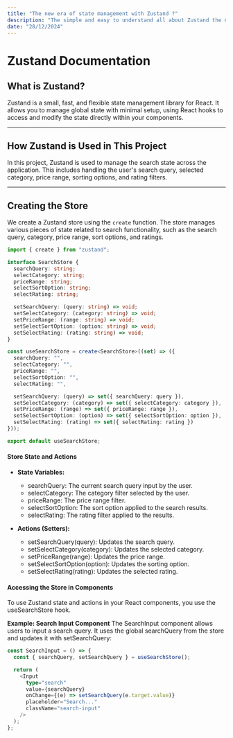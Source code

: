 ```yaml
---
title: "The new era of state management with Zustand ?"
description: "The simple and easy to understand all about Zustand the new and simple way to manage the state in client side. "
date: "28/12/2024"
---
```


# Zustand Documentation

## What is Zustand?

Zustand is a small, fast, and flexible state management library for React. It allows you to manage global state with minimal setup, using React hooks to access and modify the state directly within your components.

---

## How Zustand is Used in This Project

In this project, Zustand is used to manage the search state across the application. This includes handling the user's search query, selected category, price range, sorting options, and rating filters.

---

## Creating the Store

We create a Zustand store using the `create` function. The store manages various pieces of state related to search functionality, such as the search query, category, price range, sort options, and ratings.

```ts
import { create } from "zustand";

interface SearchStore {
  searchQuery: string;
  selectCategory: string;
  priceRange: string;
  selectSortOption: string;
  selectRating: string;

  setSearchQuery: (query: string) => void;
  setSelectCategory: (category: string) => void;
  setPriceRange: (range: string) => void;
  setSelectSortOption: (option: string) => void;
  setSelectRating: (rating: string) => void;
}

const useSearchStore = create<SearchStore>((set) => ({
  searchQuery: "",
  selectCategory: "",
  priceRange: "",
  selectSortOption: "",
  selectRating: "",

  setSearchQuery: (query) => set({ searchQuery: query }),
  setSelectCategory: (category) => set({ selectCategory: category }),
  setPriceRange: (range) => set({ priceRange: range }),
  setSelectSortOption: (option) => set({ selectSortOption: option }),
  setSelectRating: (rating) => set({ selectRating: rating })
}));

export default useSearchStore;
```

#### Store State and Actions

- **State Variables:**

  - searchQuery: The current search query input by the user.
  - selectCategory: The category filter selected by the user.
  - priceRange: The price range filter.
  - selectSortOption: The sort option applied to the search results.
  - selectRating: The rating filter applied to the results.

- **Actions (Setters):**

  - setSearchQuery(query): Updates the search query.
  - setSelectCategory(category): Updates the selected category.
  - setPriceRange(range): Updates the price range.
  - setSelectSortOption(option): Updates the sorting option.
  - setSelectRating(rating): Updates the selected rating.

#### Accessing the Store in Components

To use Zustand state and actions in your React components, you use the useSearchStore hook.

**Example: Search Input Component**
The SearchInput component allows users to input a search query. It uses the global searchQuery from the store and updates it with setSearchQuery:

```ts
const SearchInput = () => {
  const { searchQuery, setSearchQuery } = useSearchStore();

  return (
    <Input
      type="search"
      value={searchQuery}
      onChange={(e) => setSearchQuery(e.target.value)}
      placeholder="Search..."
      className="search-input"
    />
  );
};
```
